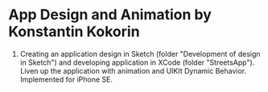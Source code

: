 # App Design and Animation by Konstantin Kokorin
1. Creating an application design in Sketch (folder "Development of design in Sketch") and developing application in XCode (folder "StreetsApp"). Liven up the application with animation and UIKIt Dynamic Behavior. Implemented for iPhone SE.
